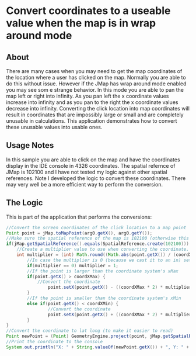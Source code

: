 # Convert coordinates to a useable value when the map is in wrap around mode
## About
There are many cases when you may need to get the map coordinates of the location where a user has clicked on the map. Normally you are able to do this without issue. However if the JMap has wrap around mode enabled you may see som e strange behavior. In this mode you are able to pan the map left or right into infinity. As you pan left the x coordinate values increase into infinity and as you pan to the right the x coordinate values decrease into infinity. Converting the click location into map coordinates will result in coordinates that are impossibly large or small and are completely unusable in calculations. This application demonstrates how to convert these unusable values into usable ones.
## Usage Notes
In this sample you are able to click on the map and have the coordinates display in the IDE console in 4326 coordinates. The spatial refernce of JMap is 102100 and I have not tested my logic against other spatial references. Note I developed the logic to convert these coordinates. There may very well be a more efficient way to perform the conversion.
## The Logic
This is part of the application that performs the conversions:
```Java
//Convert the screen coordinates of the click location to a map point
Point point = jMap.toMapPoint(arg0.getX(), arg0.getY());
//Make sure the spatial reference of the map is 102100 (otherwise this won't work)
if(jMap.getSpatialReference().equals(SpatialReference.create(102100))) {
	//Create a multiplier value to use when converting the coordinate. The key is to round the value then cast it as an int
	int multiplier = (int) Math.round((Math.abs(point.getX()) / (coordXMax * 2)));
        //In case the multiplier is 0 (because we cast it to an in) set it to 1
        if(multiplier == 0) multiplier = 1;
        //If the point is larger than the coordinate system's xMax
        if(point.getX() > coordXMax) {
        	//Convert the coordinate
            	point.setX(point.getX() - ((coordXMax * 2) * multiplier));
        }
        //If the point is smaller than the coordinate system's xMin
        else if(point.getX() < coordXMin) {
            	//Convert the coordinate
            	point.setX(point.getX() + ((coordXMax * 2) * multiplier));
        }
}
//Convert the coordinate to lat long (to make it easier to read)
Point newPoint = (Point) GeometryEngine.project(point, jMap.getSpatialReference(), SpatialReference.create(4326));
//Print the coordinate to the console
System.out.println("X: " + String.valueOf(newPoint.getX()) + ", Y: " + String.valueOf(newPoint.getY()));
```